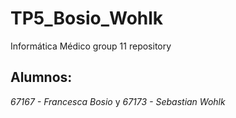 # TP5_Bosio_Wohlk
Informática Médico group 11 repository
## Alumnos: 
*67167 - Francesca Bosio* y *67173 - Sebastian Wohlk*
